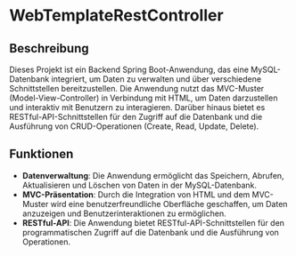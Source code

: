 # WebTemplateRestController

## Beschreibung
Dieses Projekt ist ein Backend Spring Boot-Anwendung, das eine MySQL-Datenbank integriert, um Daten zu verwalten und über verschiedene Schnittstellen bereitzustellen. Die Anwendung nutzt das MVC-Muster (Model-View-Controller) in Verbindung mit HTML, um Daten darzustellen und interaktiv mit Benutzern zu interagieren. Darüber hinaus bietet es RESTful-API-Schnittstellen für den Zugriff auf die Datenbank und die Ausführung von CRUD-Operationen (Create, Read, Update, Delete).

## Funktionen
- **Datenverwaltung**: Die Anwendung ermöglicht das Speichern, Abrufen, Aktualisieren und Löschen von Daten in der MySQL-Datenbank.
- **MVC-Präsentation**: Durch die Integration von HTML und dem MVC-Muster wird eine benutzerfreundliche Oberfläche geschaffen, um Daten anzuzeigen und Benutzerinteraktionen zu ermöglichen.
- **RESTful-API**: Die Anwendung bietet RESTful-API-Schnittstellen für den programmatischen Zugriff auf die Datenbank und die Ausführung von Operationen.
